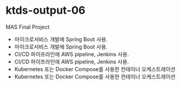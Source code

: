 # ktds-output-06
MAS Final Project

- 마이크로서비스 개발에 Spring Boot 사용.
- 마이크로서비스 개발에 Spring Boot 사용.
- CI/CD 파이프라인에 AWS pipeline, Jenkins 사용.
- CI/CD 파이프라인에 AWS pipeline, Jenkins 사용.
- Kubernetes 또는 Docker Compose를 사용한 컨테이너 오케스트레이션
- Kubernetes 또는 Docker Compose를 사용한 컨테이너 오케스트레이션
